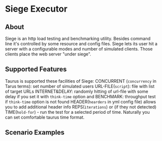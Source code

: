# Siege Executor 

## About
Siege is an http load testing and benchmarking utility. Besides command line it's controlled by some resource and config files. Siege lets its user hit a server with a configurable modes and number of simulated clients. Those clients place the web server "under siege".

## Supported Features
Taurus is supported these facilities of Siege:
CONCURRENT (`concurrency` in Tarus terms): set number of simulated users
URL-FILE(`script`): file with list of target URLs
INTERNET&DELAY: randomly hitting of url-file with some delay if you set it with `think-time` option and
BENCHMARK: throughput test if `think-time` option is not found
HEADER(`hearders` in yml config file) allows you to  add additional header info
REPS(`iterations`) or (if they not detected)
TIME(`hold-for`) - run the test for a selected period of time. Naturally you can set comfortable taurus time format.

## Scenario Examples
```yaml

```